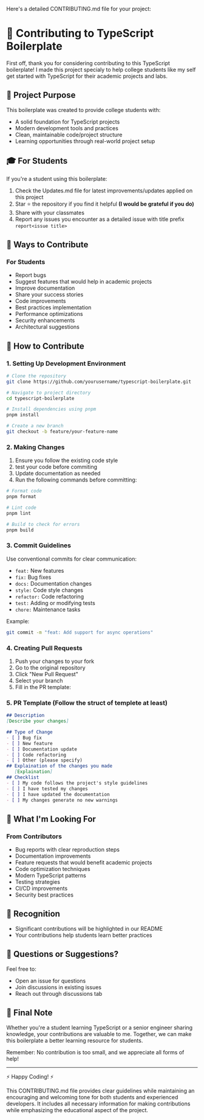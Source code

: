  Here's a detailed CONTRIBUTING.md file for your project:

# 🤝 Contributing to TypeScript Boilerplate

First off, thank you for considering contributing to this TypeScript boilerplate! I made this project specialy to help college students like my self get started with TypeScript for their academic projects and labs.

## 🎯 Project Purpose

This boilerplate was created to provide college students with:
- A solid foundation for TypeScript projects
- Modern development tools and practices
- Clean, maintainable code/project structure
- Learning opportunities through real-world project setup

## 🎓 For Students

If you're a student using this boilerplate:
1. Check the Updates.md file for latest improvements/updates applied on this project
2. Star ⭐ the repository if you find it helpful **(I would be grateful if you do)**
3. Share with your classmates
4. Report any issues you encounter as a detailed issue with title prefix `report<issue title>`

## 🚀 Ways to Contribute

### For Students
- Report bugs
- Suggest features that would help in academic projects
- Improve documentation
- Share your success stories
- Code improvements
- Best practices implementation
- Performance optimizations
- Security enhancements
- Architectural suggestions

## 📝 How to Contribute

### 1. Setting Up Development Environment

```bash
# Clone the repository
git clone https://github.com/yourusername/typescript-boilerplate.git

# Navigate to project directory
cd typescript-boilerplate

# Install dependencies using pnpm
pnpm install

# Create a new branch
git checkout -b feature/your-feature-name
```

### 2. Making Changes

1. Ensure you follow the existing code style
2. test your code before commiting
3. Update documentation as needed
4. Run the following commands before committing:

```bash
# Format code
pnpm format

# Lint code
pnpm lint

# Build to check for errors
pnpm build
```

### 3. Commit Guidelines

Use conventional commits for clear communication:

- `feat:` New features
- `fix:` Bug fixes
- `docs:` Documentation changes
- `style:` Code style changes
- `refactor:` Code refactoring
- `test:` Adding or modifying tests
- `chore:` Maintenance tasks

Example:
```bash
git commit -m "feat: Add support for async operations"
```

### 4. Creating Pull Requests

1. Push your changes to your fork
2. Go to the original repository
3. Click "New Pull Request"
4. Select your branch
5. Fill in the PR template:

### 5. PR Template (Follow the struct of templete at least)

```markdown
## Description
[Describe your changes]

## Type of Change
- [ ] Bug fix
- [ ] New feature
- [ ] Documentation update
- [ ] Code refactoring
- [ ] Other (please specify)
## Explaination of the changes you made
   [Explaination]
## Checklist
- [ ] My code follows the project's style guidelines
- [ ] I have tested my changes
- [ ] I have updated the documentation
- [ ] My changes generate no new warnings
```

## 🎯 What I'm Looking For

### From Contributors
- Bug reports with clear reproduction steps
- Documentation improvements
- Feature requests that would benefit academic projects
- Code optimization techniques
- Modern TypeScript patterns
- Testing strategies
- CI/CD improvements
- Security best practices

## 🌟 Recognition
- Significant contributions will be highlighted in our README
- Your contributions help students learn better practices

## 📢 Questions or Suggestions?

Feel free to:
- Open an issue for questions
- Join discussions in existing issues
- Reach out through discussions tab

## 🙏 Final Note

Whether you're a student learning TypeScript or a senior engineer sharing knowledge, your contributions are valuable to me. Together, we can make this boilerplate a better learning resource for students.

Remember: No contribution is too small, and we appreciate all forms of help! 

---

⚡ Happy Coding! ⚡

This CONTRIBUTING.md file provides clear guidelines while maintaining an encouraging and welcoming tone for both students and experienced developers. It includes all necessary information for making contributions while emphasizing the educational aspect of the project.